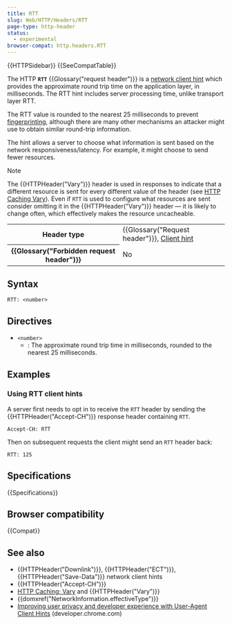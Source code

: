 ```yaml
---
title: RTT
slug: Web/HTTP/Headers/RTT
page-type: http-header
status:
  - experimental
browser-compat: http.headers.RTT
---
```


{{HTTPSidebar}} {{SeeCompatTable}}

The HTTP **`RTT`** {{Glossary("request header")}} is a [network client hint](/en-US/docs/Web/HTTP/Guides/Client_hints#network_client_hints) which provides the approximate round trip time on the application layer, in milliseconds.
The RTT hint includes server processing time, unlike transport layer RTT.

The RTT value is rounded to the nearest 25 milliseconds to prevent [fingerprinting](/en-US/docs/Glossary/Fingerprinting), although there are many other mechanisms an attacker might use to obtain similar round-trip information.

The hint allows a server to choose what information is sent based on the network responsiveness/latency. For example, it might choose to send fewer resources.

> [!NOTE]
> The {{HTTPHeader("Vary")}} header is used in responses to indicate that a different resource is sent for every different value of the header (see [HTTP Caching Vary](/en-US/docs/Web/HTTP/Guides/Caching#vary)). Even if `RTT` is used to configure what resources are sent consider omitting it in the {{HTTPHeader("Vary")}} header — it is likely to change often, which effectively makes the resource uncacheable.

<table class="properties">
  <tbody>
    <tr>
      <th scope="row">Header type</th>
      <td>
        {{Glossary("Request header")}},
        <a href="/en-US/docs/Web/HTTP/Guides/Client_hints">Client hint</a>
      </td>
    </tr>
    <tr>
      <th scope="row">{{Glossary("Forbidden request header")}}</th>
      <td>No</td>
    </tr>
  </tbody>
</table>

## Syntax

```http
RTT: <number>
```

## Directives

- `<number>`
  - : The approximate round trip time in milliseconds, rounded to the nearest 25 milliseconds.

## Examples

### Using RTT client hints

A server first needs to opt in to receive the `RTT` header by sending the {{HTTPHeader("Accept-CH")}} response header containing `RTT`.

```http
Accept-CH: RTT
```

Then on subsequent requests the client might send an `RTT` header back:

```http
RTT: 125
```

## Specifications

{{Specifications}}

## Browser compatibility

{{Compat}}

## See also

- {{HTTPHeader("Downlink")}}, {{HTTPHeader("ECT")}}, {{HTTPHeader("Save-Data")}} network client hints
- {{HTTPHeader("Accept-CH")}}
- [HTTP Caching: Vary](/en-US/docs/Web/HTTP/Guides/Caching#vary) and {{HTTPHeader("Vary")}}
- {{domxref("NetworkInformation.effectiveType")}}
- [Improving user privacy and developer experience with User-Agent Client Hints](https://developer.chrome.com/docs/privacy-security/user-agent-client-hints) (developer.chrome.com)
